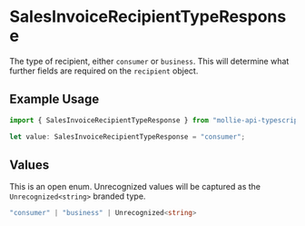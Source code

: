 # SalesInvoiceRecipientTypeResponse

The type of recipient, either `consumer` or `business`. This will determine what further fields are
required on the `recipient` object.

## Example Usage

```typescript
import { SalesInvoiceRecipientTypeResponse } from "mollie-api-typescript/models";

let value: SalesInvoiceRecipientTypeResponse = "consumer";
```

## Values

This is an open enum. Unrecognized values will be captured as the `Unrecognized<string>` branded type.

```typescript
"consumer" | "business" | Unrecognized<string>
```